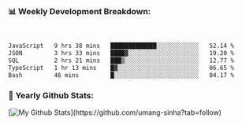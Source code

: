 <!-- <div align="center">
   <h1>Hi there, I'm Umang <img src="https://media.giphy.com/media/hvRJCLFzcasrR4ia7z/giphy.gif" width="25px"> </h1>
</div>

<div align="center">
<h3><img src="https://media.giphy.com/media/WUlplcMpOCEmTGBtBW/giphy.gif" width="30"> 👨‍💻 Umang Sinha | 🕸 Backend Developer | 📲 Mobile App Developer</h3>
</div>

<div align="center">
  <h2> I'm a 22 years old self-taught Developer from India.</h2>
</div>

 - ⚡ Currently pursuing a B.E. in Electrical and Electronics Engineering at BITS Pilani.
 
 - 📱 I am a backend developer and a Flutter developer
 
 - 🕵🏽‍♂️ I love building backend services that scale!
 
 - 🎯 On the path of going full stack

 ### 💻 Languages and Tools

<img src="https://img.shields.io/badge/Java-ED8B00?style=for-the-badge&logo=java&logoColor=white"> <img src="https://img.shields.io/badge/JavaScript-323330?style=for-the-badge&logo=javascript&logoColor=F7DF1E"> <img src="https://img.shields.io/badge/Node.js-43853D?style=for-the-badge&logo=node.js&logoColor=white"> <img src="https://img.shields.io/badge/Express.js-404D59?style=for-the-badge"> <img src="https://img.shields.io/badge/sequelize-323330?style=for-the-badge&logo=sequelize&logoColor=blue"> <img src="https://img.shields.io/badge/MySQL-00000F?style=for-the-badge&logo=mysql&logoColor=white"> <img src="https://img.shields.io/badge/MongoDB-4EA94B?style=for-the-badge&logo=mongodb&logoColor=white"> <img src="https://img.shields.io/badge/Amazon_AWS-232F3E?style=for-the-badge&logo=amazon-aws&logoColor=white"> <img src="https://img.shields.io/badge/mocha.js-323330?style=for-the-badge&logo=mocha&logoColor=Brown"> <img src="https://img.shields.io/badge/chai.js-323330?style=for-the-badge&logo=chai&logoColor=red"> <img src="https://img.shields.io/badge/Dart-0175C2?style=for-the-badge&logo=dart&logoColor=white"> <img src ="https://img.shields.io/badge/Python-FFD43B?style=for-the-badge&logo=python&logoColor=darkgreen"> <img src="https://img.shields.io/badge/HTML5-E34F26?style=for-the-badge&logo=html5&logoColor=white" > <img src="https://img.shields.io/badge/CSS3-1572B6?style=for-the-badge&logo=css3&logoColor=white"> <img src="https://img.shields.io/badge/Android-3DDC84?style=for-the-badge&logo=android&logoColor=white"> <img src="https://img.shields.io/badge/Flutter-02569B?style=for-the-badge&logo=flutter&logoColor=white"> <img src="https://img.shields.io/badge/firebase-ffca28?style=for-the-badge&logo=firebase&logoColor=black"> <img src="https://img.shields.io/badge/Git-F05032?style=for-the-badge&logo=git&logoColor=white"> <img src="https://img.shields.io/badge/Postman-FF6C37?style=for-the-badge&logo=Postman&logoColor=white"> <img src="https://img.shields.io/badge/Visual_Studio_Code-0078D4?style=for-the-badge&logo=visual%20studio%20code&logoColor=white"> <img src="https://img.shields.io/badge/Eclipse-2C2255?style=for-the-badge&logo=eclipse&logoColor=white"> <img src="https://img.shields.io/badge/pycharm-143?style=for-the-badge&logo=pycharm&logoColor=black&color=black&labelColor=green"> <img src="https://img.shields.io/badge/IntelliJIDEA-000000.svg?style=for-the-badge&logo=intellij-idea&logoColor=white"> <img src="https://img.shields.io/badge/Figma-F24E1E?style=for-the-badge&logo=figma&logoColor=white"> <img src="https://img.shields.io/badge/Adobe%20Photoshop-31A8FF?style=for-the-badge&logo=Adobe%20Photoshop&logoColor=black">


 ### 💬 Let's connect! 👇🏽

 [<img src="https://img.shields.io/badge/LinkedIn-0077B5?style=for-the-badge&logo=linkedin&logoColor=white" >](https://www.linkedin.com/in/umang-sinha/)  [<img src="https://img.shields.io/badge/Twitter-1DA1F2?style=for-the-badge&logo=twitter&logoColor=white" >](https://twitter.com/umang13_) [<img src="https://img.shields.io/badge/Instagram-E4405F?style=for-the-badge&logo=instagram&logoColor=white" >](https://www.instagram.com/umang__._/)
 

*** -->

### 📊 Weekly Development Breakdown:

<br>

<!--START_SECTION:waka-->

```txt
JavaScript   9 hrs 38 mins   █████████████░░░░░░░░░░░░   52.14 %
JSON         3 hrs 33 mins   ████▓░░░░░░░░░░░░░░░░░░░░   19.20 %
SQL          2 hrs 21 mins   ███▒░░░░░░░░░░░░░░░░░░░░░   12.77 %
TypeScript   1 hr 13 mins    █▓░░░░░░░░░░░░░░░░░░░░░░░   06.65 %
Bash         46 mins         █░░░░░░░░░░░░░░░░░░░░░░░░   04.17 %
```

<!--END_SECTION:waka-->

<!-- [![Waka Readme](https://github.com/umang-sinha/umang-sinha/actions/workflows/wakatime-stats.yml/badge.svg)](https://github.com/umang-sinha/umang-sinha/actions/workflows/wakatime-stats.yml) -->

<!-- ### Connect with me:

<a href="mailto:umangsinha12@gmail.com" style="margin-right:20px">
         <img alt="Gmail" src="res/gmail.png"
         width=26px">
</a>

<a href="https://www.linkedin.com/in/umang-sinha/" style="margin-right:20px">
         <img style="margin-right:10px" alt="LinkedIn" src="res/linkedin.png"
         width=26px">
</a>

<a href="https://twitter.com/umang13_" style="margin-right:20px">
         <img style="margin-right:10px" alt="LinkedIn" src="res/twitter.png"
         width=26px">
</a>

<a href="https://www.instagram.com/umang__._/" style="margin-right:20px">
         <img style="margin-right:10px" alt="Instagram" src="res/instagram.png"
         width=26px">
</a>

<a href="https://www.github.com/umang-sinha/">
         <img alt="Instagram" src="res/github.png"
         width=26px">
</a>

-->




<!-- ### Languages:

<img alt="Java" src="https://img.shields.io/badge/java-%23ED8B00.svg?&style=for-the-badge&logo=java&logoColor=white"/> <img alt="Kotlin" src="https://img.shields.io/badge/kotlin-%230095D5.svg?&style=for-the-badge&logo=kotlin&logoColor=white"/>
<img alt="Dart" src="https://img.shields.io/badge/dart-%230175C2.svg?&style=for-the-badge&logo=dart&logoColor=white"/>
<img alt="JavaScript" src="https://img.shields.io/badge/javascript%20-%23323330.svg?&style=for-the-badge&logo=javascript&logoColor=%23F7DF1E"/> -->
<!-- <img alt="HTML5" src="https://img.shields.io/badge/html5%20-%23E34F26.svg?&style=for-the-badge&logo=html5&logoColor=white"/>
<img alt="CSS3" src="https://img.shields.io/badge/css3%20-%231572B6.svg?&style=for-the-badge&logo=css3&logoColor=white"/> -->

<!-- ### Tech-Stack:

<img alt="Flutter" src="https://img.shields.io/badge/Flutter%20-%2302569B.svg?&style=for-the-badge&logo=Flutter&logoColor=white" /> <img alt="Android" src="https://img.shields.io/badge/Android-3DDC84?style=for-the-badge&logo=android&logoColor=white">

### UI/UX Design:

<img alt="Figma" src="https://img.shields.io/badge/figma%20-%23F24E1E.svg?&style=for-the-badge&logo=figma&logoColor=white"/> <img alt="Adobe Photoshop" src="https://img.shields.io/badge/adobe%20photoshop%20-%2331A8FF.svg?&style=for-the-badge&logo=adobe%20photoshop&logoColor=white"/>

***
-->

### 🌟 Yearly Github Stats:

[![My Github Stats](https://github-readme-stats.vercel.app/api?username=umang-sinha&show_icons=true&hide_border=tru&theme=blue-green&hide=stars&count_private=true&include_all_commits=false&custom_title=GitHub%20Stats:)](https://github.com/umang-sinha?tab=follow) 
 

 <!-- [![Top Langs](https://github-readme-stats.vercel.app/api/top-langs/?username=umang-sinha&theme=dark&layout=compact&langs_count=10)](https://github.com/umang-sinha/github-readme-stats) -->

<!-- ![Profile views](https://gpvc.arturio.dev/umang-sinha) -->

<!-- [![made-with-Markdown](https://img.shields.io/badge/Made%20with-Markdown-03a99d.svg)](http://commonmark.org) -->

<!-- [![willianrod's wakatime stats](https://github-readme-stats.vercel.app/api/wakatime?username=umang&theme=blue-green&hide_border=tr&layout=compact&custom_title=Wakatime%20Week%20Stats:)](https://github.com/umang-sinha) -->

<!-- <img src="https://github.com/umang-sinha/umang-sinha/blob/master/images/codeStats.svg" alt="My Coding Activity"/> -->


 <!-- [![GitHub Streak](https://github-readme-streak-stats.herokuapp.com/?user=umang-sinha&theme=highcontrast&hide_border=true&theme=blue-green)](https://github.com/umang-sinha) -->

<!-- [![trophy](https://github-profile-trophy.vercel.app/?username=umang-sinha&theme=darkhub&title=Commit,Issues,Repositories,PullRequest,Followers)](https://github.com/umang-sinha)

![](https://komarev.com/ghpvc/?username=umang-sinha&color=03a99d)  -->




